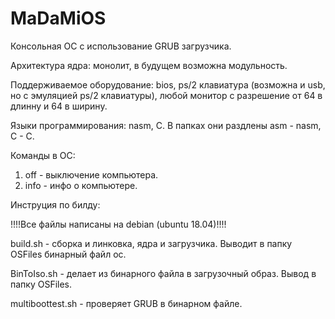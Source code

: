 # MaDaMiOS
Консольная ОС с использование GRUB загрузчика.

Архитектура ядра: монолит, в будущем возможна модульность.

Поддерживаемое оборудование: bios, ps/2 клавиатура (возможна и usb, но с эмуляцией ps/2 клавиатуры), любой монитор с разрешение от 64 в длинну и 64 в ширину.

Языки программирования: nasm, C. В папках они раздлены asm - nasm, C - C.

Команды в ОС:
1. off - выключение компьютера.
2. info - инфо о компьютере.

Инструция по билду:

 !!!!Все файлы написаны на debian (ubuntu 18.04)!!!!
 
 build.sh - сборка и линковка, ядра и загрузчика. Выводит в папку OSFiles бинарный файл ос.
 
 BinToIso.sh - делает из бинарного файла в загрузочный образ. Вывод в папку OSFiles.
 
 multiboottest.sh - проверяет GRUB в бинарном файле.

